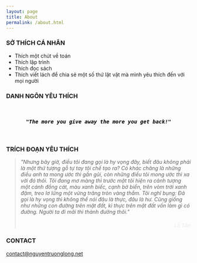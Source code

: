 ```yaml
---
layout: page
title: About
permalink: /about.html
---
```

### SỞ THÍCH CÁ NHÂN

+ Thích một chút về toán
+ Thích lập trình
+ Thích đọc sách
+ Thích viết lách để chia sẻ một số thứ lặt vặt mà mình yêu thích đến với mọi người

### DANH NGÔN YÊU THÍCH

<pre>
 <center><h4 style="color: #000 !important"><b><i>"The more you give away the more you get back!"</i></b></h4></center>
</pre>

### TRÍCH ĐOẠN YÊU THÍCH

> <p><i>"Nhưng bây giờ, điều tôi đang gọi là hy vọng đây, biết đâu không phải là một thứ tượng gỗ tự tay tôi chế tạo ra? Có khác chăng là những điều anh ta mong ước thì gần gũi, còn những điều tôi mong ước thì xa vời đó thôi. Tôi đang mơ màng thì trước mặt tôi hiện ra cảnh tượng một cánh đồng cát, màu xanh biếc, cạnh bờ biển, trên vòm trời xanh đậm, treo lơ lửng một vừng trăng tròn vàng thắm. Tôi nghĩ bụng: Đã gọi là hy vọng thì không thể nói đâu là thực, đâu là hư. Cũng giống như những con đường trên mặt đất, kì thực trên mặt đất vốn làm gì có đường. Người ta đi mãi thì thành đường thôi."</i></p><p><h5 style="text-align: right; width: 100%; color: #f0f0f0 !important;">Lỗ Tấn</h5></p>


### CONTACT

[contact@nguyentruonglong.net](mailto:contact@nguyentruonglong.net)
